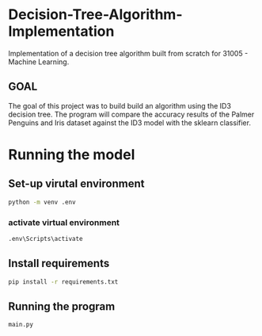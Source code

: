 # Decision-Tree-Algorithm-Implementation
Implementation of a decision tree algorithm built from scratch for 31005 - Machine Learning. 

GOAL
---
The goal of this project was to build build an algorithm using the ID3 decision tree. The program will compare the accuracy results of the Palmer Penguins and Iris dataset against the ID3 model with the sklearn classifier.

# Running the model 

## Set-up virutal environment 

```bash
python -m venv .env
```

### activate virtual environment

```bash
.env\Scripts\activate
```

## Install requirements 
```bash
pip install -r requirements.txt
```


## Running the program 
```bash
main.py
```
